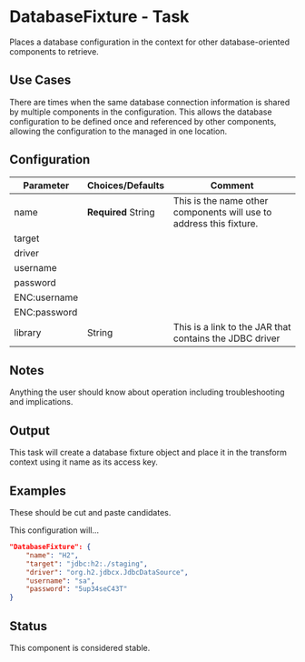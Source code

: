 # DatabaseFixture - Task

Places a database configuration in the context for other database-oriented components to retrieve.

## Use Cases

There are times when the same database connection information is shared by multiple components in the configuration. This allows the  database configuration to be defined once and referenced by other components, allowing the configuration to the managed in one location.

## Configuration

| Parameter    | Choices/Defaults    | Comment                                                      |
| ------------ | ------------------- | ------------------------------------------------------------ |
| name         | **Required** String | This is the name other components will use to address this fixture. |
| target       |                     |                                                              |
| driver       |                     |                                                              |
| username     |                     |                                                              |
| password     |                     |                                                              |
| ENC:username |                     |                                                              |
| ENC:password |                     |                                                              |
| library      | String              | This is a link to the JAR that contains the JDBC driver      |

## Notes

Anything the user should know about operation including troubleshooting and implications.

## Output

This task will create a database fixture object and place it in the transform context using it name as its access key.

## Examples

These should be cut and paste candidates. 

This configuration will...

```json
"DatabaseFixture": { 
    "name": "H2", 
    "target": "jdbc:h2:./staging", 
    "driver": "org.h2.jdbcx.JdbcDataSource", 
    "username": "sa",
    "password": "5up34seC43T"
}

```

## Status

This component is considered stable.

